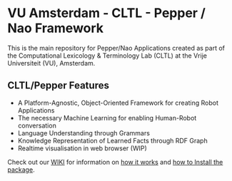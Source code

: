 # VU Amsterdam - CLTL - Pepper / Nao Framework

This is the main repository for Pepper/Nao Applications created as part of the Computational Lexicology & Terminology Lab (CLTL) at the Vrije Universiteit (VU), Amsterdam.

## CLTL/Pepper Features
 - A Platform-Agnostic, Object-Oriented Framework for creating Robot Applications
 - The necessary Machine Learning for enabling Human-Robot conversation
 - Language Understanding through Grammars
 - Knowledge Representation of Learned Facts through RDF Graph
 - Realtime visualisation in web browser (WIP)

Check out our [WIKI](https://github.com/cltl/pepper/wiki) for information on [how it works](https://github.com/cltl/pepper/wiki/How-it-works) and [how to Install the package](https://github.com/cltl/pepper/wiki/Installation).
